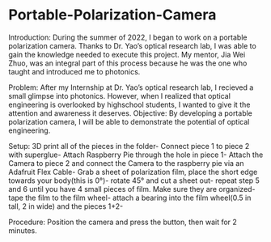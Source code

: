 # Portable-Polarization-Camera
Introduction:
During the summer of 2022, I began to work on a portable polarization camera. Thanks to Dr. Yao’s optical research lab, I was able to gain the knowledge needed to execute this project. My mentor, Jia Wei Zhuo, was an integral part of this process because he was the one who taught and introduced me to photonics.

Problem:
After my Internship at Dr. Yao’s optical research lab, I recieved a small glimpse into photonics. However, when I realized that optical engineering is overlooked by highschool students, I wanted to give it the attention and awareness it deserves. 
Objective:
By developing a portable polarization camera, I will be able to demonstrate the potential of optical engineering.

Setup:
3D print all of the pieces in the folder-
Connect piece 1 to piece 2 with superglue-
Attach Raspberry Pie through the hole in piece 1-
Attach the Camera to piece 2 and connect the Camera to the raspberry pie via an Adafruit Flex Cable-
Grab a sheet of polarization film, place the short edge towards your body(this is 0°)-
rotate 45° and cut a sheet out-
repeat step 5 and 6 until you have 4 small pieces of film. Make sure they are organized-
tape the film to the film wheel-
attach a bearing into the film wheel(0.5 in tall, 2 in wide) and the pieces 1+2-

Procedure:
Position the camera and press the button, then wait for 2 minutes.
